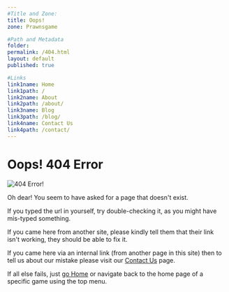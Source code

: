 ```yaml
---
#Title and Zone:
title: Oops!
zone: Prawnsgame

#Path and Metadata
folder: 
permalink: /404.html
layout: default
published: true

#Links
link1name: Home
link1path: /
link2name: About
link2path: /about/
link3name: Blog
link3path: /blog/
link4name: Contact Us
link4path: /contact/
---
```


Oops! 404 Error
===============

<img alt="404 Error!" src="{{ site.baseurl }}/images/404.png" min-height="600px"/>

Oh dear! You seem to have asked for a page that doesn't exist.

If you typed the url in yourself, try double-checking it, as you might have mis-typed something.

If you came here from another site, please kindly tell them that their link isn't working, they should be able to fix it.

If you came here via an internal link (from another page in this site) then to tell us about our mistake please visit our [Contact Us](/contact/) page.

If all else fails, just [go Home](/) or navigate back to the home page of a specific game using the top menu.
